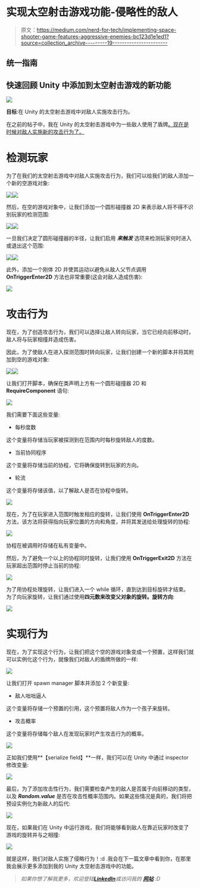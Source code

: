 # 实现太空射击游戏功能-侵略性的敌人

> 原文：<https://medium.com/nerd-for-tech/implementing-space-shooter-game-features-aggressive-enemies-bc123d1e1ed1?source=collection_archive---------19----------------------->

## 统一指南

## 快速回顾 Unity 中添加到太空射击游戏的新功能

![](img/5352f71ad41515d71c393a328e2cc5fe.png)

**目标**:在 Unity 的太空射击游戏中对敌人实施攻击行为。

在之前的帖子中，我在 Unity 的太空射击游戏中为一些敌人使用了盾牌[。现在是时候对敌人实施新的攻击行为了。](/nerd-for-tech/implementing-space-shooter-game-features-enemy-shields-7c4f343bb6a0)

# 检测玩家

为了在我们的太空射击游戏中对敌人实施攻击行为，我们可以给我们的敌人添加一个新的空游戏对象:

![](img/0b00807f8cf316c073ba34cddf228dab.png)![](img/c90128e3d57b89d75dd4a3818538baa3.png)

然后，在空的游戏对象中，让我们添加一个圆形碰撞器 2D 来表示敌人将不得不识别玩家的检测范围:

![](img/b40fd6791d78e48551f1c70501529aae.png)![](img/a9de624568c53af3afe6035783847430.png)

一旦我们决定了圆形碰撞器的半径，让我们启用 ***来触发*** 选项来检测玩家何时进入或退出这个范围:

![](img/460b602859633224021da3b5b68a59cf.png)![](img/a4263785008e77d4f02ee7497a34a833.png)

此外，添加一个刚体 2D 并使其运动以避免从敌人父节点调用 **OnTriggerEnter2D** 方法也非常重要(这会对敌人造成伤害):

![](img/9d5ccdff452b07f15d19e2955e543d6f.png)

# 攻击行为

现在，为了创造攻击行为，我们可以选择让敌人转向玩家，当它已经向前移动时，敌人将与玩家相撞并造成伤害。

因此，为了使敌人在进入探测范围时转向玩家，让我们创建一个新的脚本并将其附加到空的游戏对象:

![](img/d4b6fb70f2dc8e612cae14bc3007991f.png)![](img/f4934f7cac7a101e0f5ec10d725af4c7.png)

让我们打开脚本，确保在类声明上方有一个圆形碰撞器 2D 和 **RequireComponent** 语句:

![](img/ba6fd83106b3e2b0cdc0bb32b32ee09b.png)

我们需要下面这些变量:

*   每秒度数

这个变量将存储当玩家被探测到在范围内时每秒旋转敌人的度数。

*   当前协同程序

这个变量将存储当前的协程，它将确保旋转到玩家的方向。

*   轮流

这个变量将存储该值，以了解敌人是否在协程中旋转。

![](img/e38fafb461508bf43e89166669a04e14.png)

现在，为了在玩家进入范围时触发相应的旋转，让我们使用 **OnTriggerEnter2D** 方法，该方法将获得指向玩家位置的方向和角度，并将其发送给处理旋转的协程:

![](img/ed690a775307d5a59fc8f2a6bbd1aedf.png)

协程在被调用时存储在私有变量中。

然后，为了避免一个以上的协程同时旋转，让我们使用 **OnTriggerExit2D** 方法在玩家超出范围时停止当前的协程:

![](img/98fa175b2e16abb42a7f5c02fd849360.png)

为了用协程处理旋转，让我们进入一个 while 循环，直到达到目标旋转才结束。为了向玩家旋转，让我们通过使用**四元数来改变父对象的旋转。旋转方向**:

![](img/191f1618488206a6a127e4af795bcdd0.png)

# 实现行为

现在，为了实现这个行为，让我们把这个空的游戏对象变成一个预置，这样我们就可以实例化这个行为，就像我们对敌人的盾牌所做的一样:

![](img/80b4aa5e5488d6dfab89f22dd2b3f189.png)

让我们打开 spawn manager 脚本并添加 2 个新变量:

*   敌人咄咄逼人

这个变量将存储一个预置的引用，这个预置将敌人作为一个孩子来旋转。

*   攻击概率

这个变量将存储每个敌人在发现玩家时产生攻击行为的概率。

![](img/3ae24e6536e810adc2c0ef08ed28a91c.png)

正如我们使用**【serialize field】**一样，我们可以在 Unity 中通过 inspector 修改变量:

![](img/163bcb5bc4032eb66c0a130667c89d67.png)

最后，为了添加攻击性行为，我们需要检查产生的敌人是否属于向前移动的类型，以及 ***Random.value*** 是否在攻击性概率范围内。如果这些情况是真的，我们将把预设实例化为新敌人的后代:

![](img/0029f4c586fa2808d6cb7c40d53c5997.png)

现在，如果我们在 Unity 中运行游戏，我们将能够看到敌人在靠近玩家时改变了游戏的旋转并与之相撞:

![](img/ad4579f868d10a2d45691f7dd3a5d6db.png)

就是这样，我们对敌人实施了侵略行为！:d .我会在下一篇文章中看到你，在那里我会展示更多添加到我的 Unity 太空射击游戏中的功能。

> *如果你想了解我更多，欢迎登陆*[***LinkedIn***](https://www.linkedin.com/in/fas444/)**或访问我的* [***网站***](http://fernandoalcasan.com/) *:D**